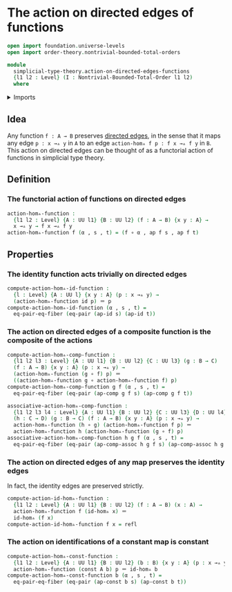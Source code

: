 # The action on directed edges of functions

```agda
open import foundation.universe-levels
open import order-theory.nontrivial-bounded-total-orders

module
  simplicial-type-theory.action-on-directed-edges-functions
  {l1 l2 : Level} (I : Nontrivial-Bounded-Total-Order l1 l2)
  where
```

<details><summary>Imports</summary>

```agda
open import foundation.action-on-identifications-functions
open import foundation.constant-maps
open import foundation.dependent-pair-types
open import foundation.equality-cartesian-product-types
open import foundation.equality-dependent-pair-types
open import foundation.function-types
open import foundation.identity-types
open import foundation.universe-levels

open import simplicial-type-theory.directed-edges I
```

</details>

## Idea

Any function `f : A → B` preserves
[directed edges](simplicial-type-theory.directed-edges.md), in the sense that it
maps any edge `p : x →▵ y` in `A` to an edge `action-hom▵ f p : f x →▵ f y` in
`B`. This action on directed edges can be thought of as a functorial action of
functions in simplicial type theory.

## Definition

### The functorial action of functions on directed edges

```agda
action-hom▵-function :
  {l1 l2 : Level} {A : UU l1} {B : UU l2} (f : A → B) {x y : A} →
  x →▵ y → f x →▵ f y
action-hom▵-function f (α , s , t) = (f ∘ α , ap f s , ap f t)
```

## Properties

### The identity function acts trivially on directed edges

```agda
compute-action-hom▵-id-function :
  {l : Level} {A : UU l} {x y : A} (p : x →▵ y) →
  (action-hom▵-function id p) ＝ p
compute-action-hom▵-id-function (α , s , t) =
  eq-pair-eq-fiber (eq-pair (ap-id s) (ap-id t))
```

### The action on directed edges of a composite function is the composite of the actions

```agda
compute-action-hom▵-comp-function :
  {l1 l2 l3 : Level} {A : UU l1} {B : UU l2} {C : UU l3} (g : B → C)
  (f : A → B) {x y : A} (p : x →▵ y) →
  (action-hom▵-function (g ∘ f) p) ＝
  ((action-hom▵-function g ∘ action-hom▵-function f) p)
compute-action-hom▵-comp-function g f (α , s , t) =
  eq-pair-eq-fiber (eq-pair (ap-comp g f s) (ap-comp g f t))

associative-action-hom▵-comp-function :
  {l1 l2 l3 l4 : Level} {A : UU l1} {B : UU l2} {C : UU l3} {D : UU l4}
  (h : C → D) (g : B → C) (f : A → B) {x y : A} (p : x →▵ y) →
  action-hom▵-function (h ∘ g) (action-hom▵-function f p) ＝
  action-hom▵-function h (action-hom▵-function (g ∘ f) p)
associative-action-hom▵-comp-function h g f (α , s , t) =
  eq-pair-eq-fiber (eq-pair (ap-comp-assoc h g f s) (ap-comp-assoc h g f t))
```

### The action on directed edges of any map preserves the identity edges

In fact, the identity edges are preserved strictly.

```agda
compute-action-id-hom▵-function :
  {l1 l2 : Level} {A : UU l1} {B : UU l2} (f : A → B) (x : A) →
  action-hom▵-function f (id-hom▵ x) ＝
  id-hom▵ (f x)
compute-action-id-hom▵-function f x = refl
```

### The action on identifications of a constant map is constant

```agda
compute-action-hom▵-const-function :
  {l1 l2 : Level} {A : UU l1} {B : UU l2} (b : B) {x y : A} (p : x →▵ y) →
  action-hom▵-function (const A b) p ＝ id-hom▵ b
compute-action-hom▵-const-function b (α , s , t) =
  eq-pair-eq-fiber (eq-pair (ap-const b s) (ap-const b t))
```
